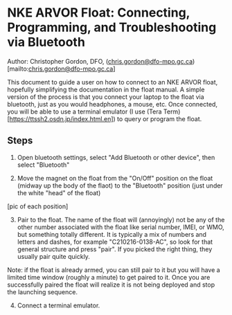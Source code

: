 # NKE ARVOR Float: Connecting, Programming, and Troubleshooting via Bluetooth

Author: Christopher Gordon, DFO, (chris.gordon@dfo-mpo.gc.ca)[mailto:chris.gordon@dfo-mpo.gc.ca]

This document to guide a user on how to connect to an NKE ARVOR float,
hopefully simplifying the documentation in the float manual. A simple version
of the process is that you connect your laptop to the float via bluetooth,
just as you would headphones, a mouse, etc. Once connected, you will be able to
use a terminal emulator (I use (Tera Term)[https://ttssh2.osdn.jp/index.html.en])
to query or program the float.

## Steps

1. Open bluetooth settings, select "Add Bluetooth or other device", then select
"Bluetooth"

2. Move the magnet on the float from the "On/Off" position on the float (midway
up the body of the flaot) to the "Bluetooth" position (just under the white
"head" of the float)

[pic of each position]

3. Pair to the float. The name of the float will (annoyingly) not be any of the
other number associated with the float like serial number, IMEI, or WMO, but
something totally different. It is typically a mix of numbers and letters and
dashes, for example "C210216-0138-AC", so look for that general structure and
press "pair". If you picked the right thing, they usually pair quite quickly.

Note: if the float is already armed, you can still pair to it but you will have
a limited time window (roughly a minute) to get paired to it. Once you are
successfully paired the float will realize it is not being deployed and stop
the launching sequence.

4. Connect a terminal emulator.